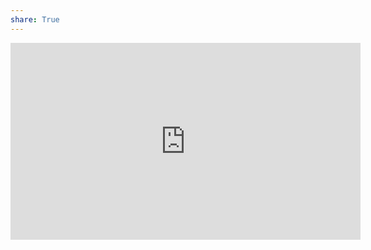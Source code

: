 ```yaml
---
share: True
---
```

<iframe width="560" height="315" src="https://www.youtube.com/embed/qjWq4ck2-0o" title="YouTube video player" frameborder="0" allow="accelerometer; autoplay; clipboard-write; encrypted-media; gyroscope; picture-in-picture; web-share" allowfullscreen></iframe>
